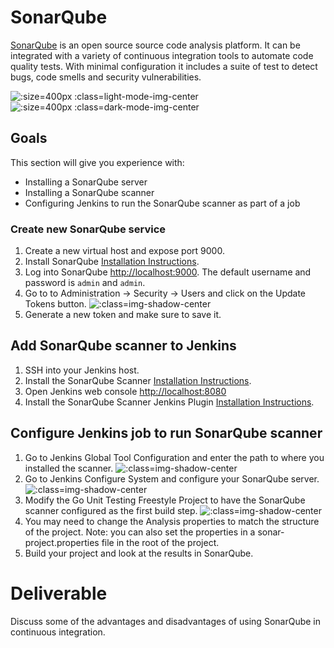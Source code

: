 # SonarQube

[SonarQube](https://www.sonarqube.org/) is an open source source code analysis platform. It can be integrated with a variety of continuous integration tools to automate code quality tests. With minimal configuration it includes a suite of test to detect bugs, code smells and security vulnerabilities.

![](img3/sonarqube_light.svg ':size=400px :class=light-mode-img-center')
![](img3/sonarqube_dark.svg ':size=400px :class=dark-mode-img-center')

## Goals
This section will give you experience with:
- Installing a SonarQube server
- Installing a SonarQube scanner
- Configuring Jenkins to run the SonarQube scanner as part of a job

### Create new SonarQube service

1. Create a new virtual host and expose port 9000.
2. Install SonarQube [Installation Instructions](https://docs.sonarqube.org/latest/setup/install-server/).
3. Log into SonarQube [http://localhost:9000](http://localhost:9000). The default username and password is `admin` and `admin`.
4. Go to to Administration -> Security -> Users and click on the Update Tokens button.
![](img3/sonarqube-security_users.webp ':class=img-shadow-center')
5. Generate a new token and make sure to save it.

## Add SonarQube scanner to Jenkins
1. SSH into your Jenkins host.
2. Install the SonarQube Scanner [Installation Instructions](https://docs.sonarqube.org/display/SCAN/Analyzing+with+SonarQube+Scanner).
3. Open Jenkins web console [http://localhost:8080](http://localhost:8080)
4. Install the SonarQube Scanner Jenkins Plugin [Installation Instructions](https://docs.sonarqube.org/display/SCAN/Analyzing+with+SonarQube+Scanner+for+Jenkins).

## Configure Jenkins job to run SonarQube scanner
1. Go to Jenkins Global Tool Configuration and enter the path to where you installed the scanner.
![](img3/jenkins-sonarqube_scanner.webp ':class=img-shadow-center')
2. Go to Jenkins Configure System and configure your SonarQube server.
![](img3/jenkins-sonarqube_server.webp ':class=img-shadow-center')
3. Modify the Go Unit Testing Freestyle Project to have the SonarQube scanner configured as the first build step.
![](img3/sonarqube_first_build.webp ':class=img-shadow-center')
4. You may need to change the Analysis properties to match the structure of the project. Note: you can also set the properties in a sonar-project.properties file in the root of the project.
5. Build your project and look at the results in SonarQube.


# Deliverable

Discuss some of the advantages and disadvantages of using SonarQube in continuous integration.

